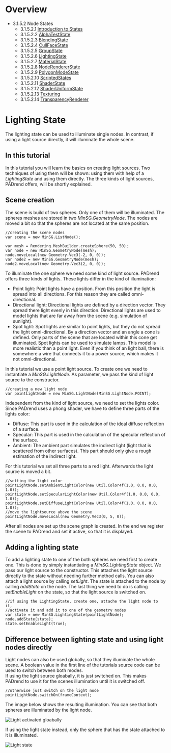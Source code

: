 <!------------------------------------------------------------------------------------------------
This work is licensed under the Creative Commons Attribution-ShareAlike 4.0 International License.
 To view a copy of this license, visit http://creativecommons.org/licenses/by-sa/4.0/.
 Author: Florian Pieper (fpieper@mail.uni-paderborn.de)
 PADrend Version 1.0.0
------------------------------------------------------------------------------------------------->
<!---BEGINN_INDEXSECTION--->
<!---Automaticly generated section. Do not edit!!!--->
# Overview
* 3.1.5.2 Node States
    * 3.1.5.2.1 [Introduction to States](../../../../../3_Development_Guide/1_EScript/5_MinSG/2_Node_States/1_Introduction_to_States.md)
    * 3.1.5.2.2 [AlphaTestState](../../../../../3_Development_Guide/1_EScript/5_MinSG/2_Node_States/2_Alpha_Test_State/AlphaTestState.md)
    * 3.1.5.2.3 [BlendingState](../../../../../3_Development_Guide/1_EScript/5_MinSG/2_Node_States/3_Blending_State/BlendingState.md)
    * 3.1.5.2.4 [CullFaceState](../../../../../3_Development_Guide/1_EScript/5_MinSG/2_Node_States/4_Cull_Face_State/CullFaceState.md)
    * 3.1.5.2.5 [GroupState](../../../../../3_Development_Guide/1_EScript/5_MinSG/2_Node_States/5_Group_State/GroupState.md)
    * 3.1.5.2.6 [LightingState](../../../../../3_Development_Guide/1_EScript/5_MinSG/2_Node_States/6_Lighting_State/LightingState.md)
    * 3.1.5.2.7 [MaterialState](../../../../../3_Development_Guide/1_EScript/5_MinSG/2_Node_States/7_Material_State/MaterialState.md)
    * 3.1.5.2.8 [NodeRendererState](../../../../../3_Development_Guide/1_EScript/5_MinSG/2_Node_States/8_Node_Renderer_State/NodeRendererState.md)
    * 3.1.5.2.9 [PolygonModeState](../../../../../3_Development_Guide/1_EScript/5_MinSG/2_Node_States/9_Polygon_Mode_State/PolygonModeState.md)
    * 3.1.5.2.10 [ScriptedStates](../../../../../3_Development_Guide/1_EScript/5_MinSG/2_Node_States/10_Scripted_State/ScriptedStates.md)
    * 3.1.5.2.11 [ShaderState](../../../../../3_Development_Guide/1_EScript/5_MinSG/2_Node_States/11_Shader_State/ShaderState.md)
    * 3.1.5.2.12 [ShaderUniformState](../../../../../3_Development_Guide/1_EScript/5_MinSG/2_Node_States/12_Shader_Uniform_State/ShaderUniformState.md)
    * 3.1.5.2.13 [Texturing](../../../../../3_Development_Guide/1_EScript/5_MinSG/2_Node_States/13_Texturing_State/Texturing.md)
    * 3.1.5.2.14 [TransparencyRenderer](../../../../../3_Development_Guide/1_EScript/5_MinSG/2_Node_States/14_TransparencyRenderer/TransparencyRenderer.md)
<!---END_INDEXSECTION--->

# Lighting State
The lighting state can be used to illuminate single nodes.
In contrast, if using a light source directly, it will illuminate the whole scene.

## In this tutorial
In this tutorial you will learn the basics on creating light sources.
Two techniques of using them will be shown: using them with help of a _LightingState_ and using them directly.
The three kinds of light sources, PADrend offers, will be shortly explained.

## Scene creation
The scene is build of two spheres.
Only one of them will be illuminated.
The spheres meshes are stored in two _MinSG.GeometryNode_.
The nodes are moved a bit so that the spheres are not located at the same position.

<!---INCLUDE src=LightingState.escript, start=17, end=24--->
<!---BEGINN_CODESECTION--->
<!---Automaticly generated section. Do not edit!!!--->
    //creating the scene nodes
    var scene = new MinSG.ListNode();
    
    var mesh = Rendering.MeshBuilder.createSphere(50, 50);
    var node = new MinSG.GeometryNode(mesh);
    node.moveLocal(new Geometry.Vec3(-2, 0, 0));
    var node2 = new MinSG.GeometryNode(mesh);
    node2.moveLocal(new Geometry.Vec3(2, 0, 0));
<!---END_CODESECTION--->

To illuminate the one sphere we need some kind of light source.
PADrend offers three kinds of lights.
These lights differ in the kind of illumination:

* Point light: Point lights have a position. From this position the light is spread into all directions. For this reason they are called omni-directional.
* Directional light: Directional lights are defined by a direction vector. They spread there light evenly in this direction. Directional lights are used to model lights that are far away from the scene (e.g. simulation of sunlight).
* Spot light: Spot lights are similar to point lights, but they do not spread the light omni-directional. By a direction vector and an angle a cone is defined. Only parts of the scene that are located within this cone get illuminated. Spot lights can be used to simulate lamps. This model is more realistic than a point light. Even if you think of an light ball, there is somewhere a wire that connects it to a power source, which makes it not omni-directional.

In this tutorial we use a point light source.
To create one we need to instantiate a _MinSG.LightNode_.
As parameter, we pass the kind of light source to the constructor.

<!---INCLUDE src=LightingState.escript, start=26, end=27--->
<!---BEGINN_CODESECTION--->
<!---Automaticly generated section. Do not edit!!!--->
    //creating a new light node
    var pointLightNode = new MinSG.LightNode(MinSG.LightNode.POINT);
<!---END_CODESECTION--->

Independent from the kind of light source, we need to set the lights color.
Since PADrend uses a phong shader, we have to define three parts of the lights color:

* Diffuse: This part is used in the calculation of the ideal diffuse reflection of a surface.
* Specular: This part is used in the calculation of the specular reflection of the surface.
* Ambient: The ambient part simulates the indirect light (light that is scattered from other surfaces). This part should only give a rough estimation of the indirect light.

For this tutorial we set all three parts to a red light.
Afterwards the light source is moved a bit.

<!---INCLUDE src=LightingState.escript, start=28, end=33--->
<!---BEGINN_CODESECTION--->
<!---Automaticly generated section. Do not edit!!!--->
    //setting the light color
    pointLightNode.setAmbientLightColor(new Util.Color4f(1.0, 0.0, 0.0, 1.0));
    pointLightNode.setSpecularLightColor(new Util.Color4f(1.0, 0.0, 0.0, 1.0));
    pointLightNode.setDiffuseLightColor(new Util.Color4f(1.0, 0.0, 0.0, 1.0));
    //move the lightsource above the scene
    pointLightNode.moveLocal(new Geometry.Vec3(0, 5, 0));
<!---END_CODESECTION--->

After all nodes are set up the scene graph is created.
In the end we register the scene to PADrend and set it active, so that it is displayed.

## Adding a lighting state
To add a lighting state to one of the both spheres we need first to create one.
This is done by simply instantiating a _MinSG.LightingState_ object.
We pass our light source to the constructor.
This attaches the light source directly to the state without needing further method calls.
You can also attach a light source by calling _setLight_.
The state is attached to the node by calling _addState_ on the node.
The last thing we need to do is calling _setEnableLight_ on the state, so that the light source is switched on.

<!---INCLUDE src=LightingState.escript, start=41, end=45--->
<!---BEGINN_CODESECTION--->
<!---Automaticly generated section. Do not edit!!!--->
    //if using the LightingState, create one, attache the light node to it,
    //activate it and add it to one of the geometry nodes 
    var state = new MinSG.LightingState(pointLightNode);
    node.addState(state);
    state.setEnableLight(true);
<!---END_CODESECTION--->

## Difference between lighting state and using light nodes directly
Light nodes can also be used globally, so that they illuminate the whole scene.
A boolean value in the first line of the tutorials source code can be used to switch between both modes.   
If using the light source gloabally, it is just switched on.
This makes PADrend to use it for the scenes illumination until it is switched off.

<!---INCLUDE src=LightingState.escript, start=48, end=49--->
<!---BEGINN_CODESECTION--->
<!---Automaticly generated section. Do not edit!!!--->
    //otherwise just switch on the light node
    pointLightNode.switchOn(frameContext);
<!---END_CODESECTION--->

The image below shows the resulting illumination.
You can see that both spheres are illuminated by the light node.


![Light activated gloabally](light_global.png)

If using the light state instead, only the sphere that has the state attached to it is illuminated.

![Light state](light_state.png)



